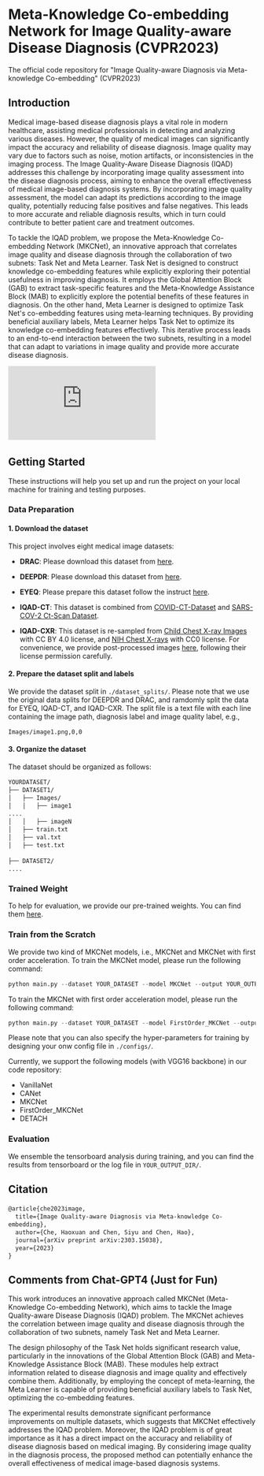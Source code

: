 # Meta-Knowledge Co-embedding Network for Image Quality-aware Disease Diagnosis (CVPR2023)
The official code repository for "Image Quality-aware Diagnosis via Meta-knowledge Co-embedding" (CVPR2023)

## Introduction
Medical image-based disease diagnosis plays a vital role in modern healthcare, assisting medical professionals in detecting and analyzing various diseases. 
However, the quality of medical images can significantly impact the accuracy and reliability of disease diagnosis. 
Image quality may vary due to factors such as noise, motion artifacts, or inconsistencies in the imaging process. 
The Image Quality-Aware Disease Diagnosis (IQAD) addresses this challenge by incorporating image quality assessment into the disease diagnosis process, aiming to enhance the overall effectiveness of medical image-based diagnosis systems.
By incorporating image quality assessment, the model can adapt its predictions according to the image quality, potentially reducing false positives and false negatives. 
This leads to more accurate and reliable diagnosis results, which in turn could contribute to better patient care and treatment outcomes.

To tackle the IQAD problem, we propose the Meta-Knowledge Co-embedding Network (MKCNet), an innovative approach that correlates image quality and disease diagnosis through the collaboration of two subnets: Task Net and Meta Learner. 
Task Net is designed to construct knowledge co-embedding features while explicitly exploring their potential usefulness in improving diagnosis. 
It employs the Global Attention Block (GAB) to extract task-specific features and the Meta-Knowledge Assistance Block (MAB) to explicitly explore the potential benefits of these features in diagnosis.
On the other hand, Meta Learner is designed to optimize Task Net's co-embedding features using meta-learning techniques. 
By providing beneficial auxiliary labels, Meta Learner helps Task Net to optimize its knowledge co-embedding features effectively. 
This iterative process leads to an end-to-end interaction between the two subnets, resulting in a model that can adapt to variations in image quality and provide more accurate disease diagnosis.

![Example Image](https://github.com/chehx/MKCNet/blob/main/figure/pipeline.pdf)

## Getting Started
These instructions will help you set up and run the project on your local machine for training and testing purposes.

### Data Preparation

#### 1. Download the dataset

This project involves eight medical image datasets:

- **DRAC**: Please download this dataset from [here](https://drac22.grand-challenge.org/Data/).

- **DEEPDR**: Please download this dataset from [here](https://github.com/deepdrdoc/DeepDRiD).

- **EYEQ**: Please prepare this dataset follow the instruct [here](https://github.com/HzFu/EyeQ).

- **IQAD-CT**: This dataset is combined from [COVID-CT-Dataset](https://github.com/UCSD-AI4H/COVID-CT) and [SARS-COV-2 Ct-Scan Dataset](https://www.kaggle.com/datasets/plameneduardo/sarscov2-ctscan-dataset).

- **IQAD-CXR**: This dataset is re-sampled from [Child Chest X-ray Images](https://data.mendeley.com/datasets/rscbjbr9sj/3) with CC BY 4.0 license, and [NIH Chest X-rays](https://www.kaggle.com/datasets/nih-chest-xrays/data) with CC0 license. For convenience, we provide post-processed images [here](https://hkustconnect-my.sharepoint.com/:u:/g/personal/hche_connect_ust_hk/EU1ycYqnte9CteECai2O77kB-5rDpScYA14tXHYD_gBLew?e=UlLkV1), following their license permission carefully.

#### 2. Prepare the dataset split and labels

We provide the dataset split in `./dataset_splits/`. Please note that we use the original data splits for DEEPDR and DRAC, and ramdomly split the data for EYEQ, IQAD-CT, and IQAD-CXR.
The split file is a text file with each line containing the image path, diagnosis label and image quality label, e.g.,

```
Images/image1.png,0,0
```

#### 3. Organize the dataset

The dataset should be organized as follows:

```
YOURDATASET/
├── DATASET1/
│   ├── Images/
│   │   ├── image1
....
│   │   ├── imageN
│   ├── train.txt
│   ├── val.txt
│   ├── test.txt

├── DATASET2/
....
```

### Trained Weight
To help for evaluation, we provide our pre-trained weights. You can find them [here](https://hkustconnect-my.sharepoint.com/:f:/g/personal/hche_connect_ust_hk/EraJ0oKPGANBsb0fcemdLFcBrzXiAd6dBBS6UYLtfdzg9g?e=BsXGba).


### Train from the Scratch
We provide two kind of MKCNet models, i.e., MKCNet and MKCNet with first order acceleration. To train the MKCNet model, please run the following command:
```python
python main.py --dataset YOUR_DATASET --model MKCNet --output YOUR_OUTPUT_DIR
```
To train the MKCNet with first order acceleration model, please run the following command:
```python
python main.py --dataset YOUR_DATASET --model FirstOrder_MKCNet --output YOUR_OUTPUT_DIR
```

Please note that you can also specify the hyper-parameters for training by designing your onw config file in `./configs/`.

Currently, we support the following models (with VGG16 backbone) in our code repository:
- VanillaNet 
- CANet 
- MKCNet
- FirstOrder_MKCNet 
- DETACH 

### Evaluation
We ensemble the tensorboard analysis during training, and you can find the results from tensorboard or the log file in `YOUR_OUTPUT_DIR/`.

## Citation

```
@article{che2023image,
  title={Image Quality-aware Diagnosis via Meta-knowledge Co-embedding},
  author={Che, Haoxuan and Chen, Siyu and Chen, Hao},
  journal={arXiv preprint arXiv:2303.15038},
  year={2023}
}
```

## Comments from Chat-GPT4 (Just for Fun)

This work introduces an innovative approach called MKCNet (Meta-Knowledge Co-embedding Network), which aims to tackle the Image Quality-aware Disease Diagnosis (IQAD) problem. The MKCNet achieves the correlation between image quality and disease diagnosis through the collaboration of two subnets, namely Task Net and Meta Learner.

The design philosophy of the Task Net holds significant research value, particularly in the innovations of the Global Attention Block (GAB) and Meta-Knowledge Assistance Block (MAB). These modules help extract information related to disease diagnosis and image quality and effectively combine them. Additionally, by employing the concept of meta-learning, the Meta Learner is capable of providing beneficial auxiliary labels to Task Net, optimizing the co-embedding features.

The experimental results demonstrate significant performance improvements on multiple datasets, which suggests that MKCNet effectively addresses the IQAD problem. Moreover, the IQAD problem is of great importance as it has a direct impact on the accuracy and reliability of disease diagnosis based on medical imaging. By considering image quality in the diagnosis process, the proposed method can potentially enhance the overall effectiveness of medical image-based diagnosis systems.